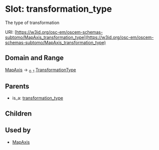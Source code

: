 
# Slot: transformation_type

The type of transformation

URI: [https://w3id.org/osc-em/oscem-schemas-subtomo/MapAxis_transformation_type](https://w3id.org/osc-em/oscem-schemas-subtomo/MapAxis_transformation_type)


## Domain and Range

[MapAxis](MapAxis.md) &#8594;  <sub>0..1</sub> [TransformationType](TransformationType.md)

## Parents

 *  is_a: [transformation_type](transformation_type.md)

## Children


## Used by

 * [MapAxis](MapAxis.md)
